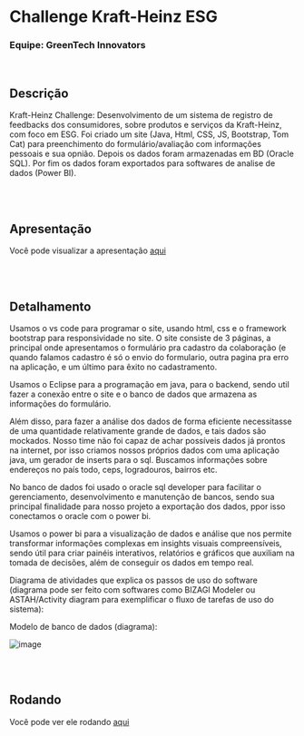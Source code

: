 # Challenge Kraft-Heinz ESG


### Equipe: GreenTech Innovators

<br/>

## Descrição

Kraft-Heinz Challenge: Desenvolvimento de um sistema de
registro de feedbacks dos consumidores, sobre produtos
e serviços da Kraft-Heinz, com foco em ESG. Foi criado um
site (Java, Html, CSS, JS, Bootstrap, Tom Cat) para preenchimento
do formulário/avaliação com informações pessoais e sua
opnião. Depois os dados foram armazenadas em BD
(Oracle SQL). Por fim os dados foram exportados para
softwares de analise de dados (Power BI).

<br/>
<br/>

## Apresentação

Você pode visualizar a apresentação [aqui](https://www.canva.com/design/DAGIH5znPsc/hoauPS35sZmklpAWGejHGw/edit?utm_content=DAGIH5znPsc&utm_campaign=designshare&utm_medium=link2&utm_source=sharebutton)

<br/>
<br/>

## Detalhamento

Usamos o vs code para programar o site, usando html, css e o framework bootstrap para responsividade no site. O site consiste de 3 páginas, a principal onde apresentamos o formulário pra cadastro da colaboração (e quando falamos cadastro é só o envio do formulario, outra pagina pra erro na aplicação, e um último para êxito no cadastramento.

Usamos o Eclipse para a programação em java, para o backend, sendo util fazer a conexão entre o site e o banco de dados que armazena as informações do formulário.

Além disso, para fazer a análise dos dados de forma eficiente necessitasse de uma quantidade relativamente grande de dados, e tais dados são mockados. Nosso time não foi capaz de achar possíveis dados já prontos na internet, por isso criamos nossos próprios dados com uma aplicação java, um gerador de inserts para o sql. Buscamos informações sobre endereços no país todo, ceps, logradouros, bairros etc.

No banco de dados foi usado o oracle sql developer para facilitar o gerenciamento, desenvolvimento e manutenção de bancos, sendo sua principal finalidade para nosso projeto a exportação dos dados, ppor isso conectamos o oracle com o power bi.

Usamos o power bi para a visualização de dados e análise que nos permite transformar informações complexas em insights visuais compreensíveis, sendo útil para criar painéis interativos, relatórios e gráficos que auxiliam na tomada de decisões, além de conseguir os dados em tempo real.

Diagrama de atividades que explica os passos de uso do software (diagrama pode ser feito com softwares como BIZAGI Modeler ou ASTAH/Activity diagram para exemplificar o fluxo de tarefas de uso do sistema):

Modelo de banco de dados (diagrama):
 
![image](https://github.com/RafaelFCM/Portfolio/assets/100213402/33ba5adc-5d1a-4f0c-a826-8616aae285e8)

<br/>
<br/>

## Rodando

Você pode ver ele rodando [aqui](https://www.youtube.com/watch?v=cwZ-LY_ilM8)
